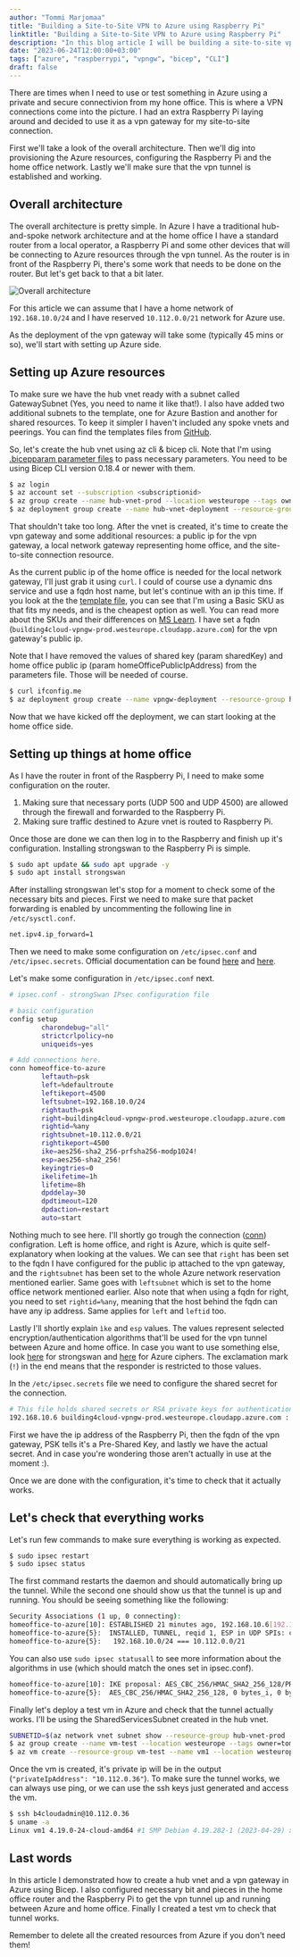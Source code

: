 ```yaml
---
author: "Tommi Marjomaa"
title: "Building a Site-to-Site VPN to Azure using Raspberry Pi"
linktitle: "Building a Site-to-Site VPN to Azure using Raspberry Pi"
description: "In this blog article I will be building a site-to-site vpn between my home office and Azure using a Raspberry Pi."
date: "2023-06-24T12:00:00+03:00"
tags: ["azure", "raspberrypi", "vpngw", "bicep", "CLI"]
draft: false
---
```

There are times when I need to use or test something in Azure using a private and secure connectivion from my hone office. This is where a VPN connections come into the picture. I had an extra Raspberry Pi laying around and decided to use it as a vpn gateway for my site-to-site connection.

First we'll take a look of the overall architecture. Then we'll dig into provisioning the Azure resources, configuring the Raspberry Pi and the home office network. Lastly we'll make sure that the vpn tunnel is established and working. 

## Overall architecture
The overall architecture is pretty simple. In Azure I have a traditional hub-and-spoke network architecture and at the home office I have a standard router from a local operator, a Raspberry Pi and some other devices that will be connecting to Azure resources through the vpn tunnel. As the router is in front of the Raspberry Pi, there's some work that needs to be done on the router. But let's get back to that a bit later.

![Overall architecture](/images/raspi-vpn-overall-architecture.png)

For this article we can assume that I have a home network of ```192.168.10.0/24``` and I have reserved ```10.112.0.0/21``` network for Azure use.

As the deployment of the vpn gateway will take some (typically 45 mins or so), we'll start with setting up Azure side.

## Setting up Azure resources

To make sure we have the hub vnet ready with a subnet called GatewaySubnet (Yes, you need to name it like that!). I also have added two additional subnets to the template, one for Azure Bastion and another for shared resources. To keep it simpler I haven't included any spoke vnets and peerings. You can find the templates files from [GitHub](https://github.com/tmarjomaa/templates/tree/master/hub-and-spoke). 

So, let's create the hub vnet using az cli & bicep cli. Note that I'm using [.bicepparam parameter files](https://learn.microsoft.com/en-us/azure/azure-resource-manager/bicep/parameter-files?tabs=Bicep) to pass necessary parameters. You need to be using Bicep CLI version 0.18.4 or newer with them.

```bash
$ az login
$ az account set --subscription <subscriptionid>
$ az group create --name hub-vnet-prod --location westeurope --tags owner=tommi@building4.cloud
$ az deployment group create --name hub-vnet-deployment --resource-group hub-vnet-prod --template-file hub-vnet-prod.bicep --parameters hub-vnet-prod.bicepparam
```

That shouldn't take too long. After the vnet is created, it's time to create the vpn gateway and some additional resources: a public ip for the vpn gateway, a local network gateway representing home office, and the site-to-site connection resource. 

As the current public ip of the home office is needed for the local network gateway, I'll just grab it using ```curl```. I could of course use a dynamic dns service and use a fqdn host name, but let's continue with an ip this time. If you look at the the [template file](https://github.com/tmarjomaa/templates/tree/master/vpngw-s2s-homeoffice), you can see that I'm using a Basic SKU as that fits my needs, and is the cheapest option as well. You can read more about the SKUs and their differences on [MS Learn](https://learn.microsoft.com/en-us/azure/vpn-gateway/vpn-gateway-about-vpngateways#gwsku). I have set a fqdn (```building4cloud-vpngw-prod.westeurope.cloudapp.azure.com```) for the vpn gateway's public ip.

Note that I have removed the values of shared key (param sharedKey) and home office public ip (param homeOfficePublicIpAddress) from the parameters file. Those will be needed of course.

```bash
$ curl ifconfig.me
$ az deployment group create --name vpngw-deployment --resource-group hub-vnet-prod --template-file vpngw-prod.bicep --parameters vpngw-prod.bicepparam
```

Now that we have kicked off the deployment, we can start looking at the home office side. 

## Setting up things at home office

As I have the router in front of the Raspberry Pi, I need to make some configuration on the router.
1. Making sure that necessary ports (UDP 500 and UDP 4500) are allowed through the firewall and forwarded to the Raspberry Pi. 
2. Making sure traffic destined to Azure vnet is routed to Raspberry Pi.

Once those are done we can then log in to the Raspberry and finish up it's configuration. 
Installing strongswan to the Raspberry Pi is simple. 

```bash
$ sudo apt update && sudo apt upgrade -y
$ sudo apt install strongswan
```

After installing strongswan let's stop for a moment to check some of the necessary bits and pieces. First we need to make sure that packet forwarding is enabled by uncommenting the following line in ```/etc/sysctl.conf```.

```bash
net.ipv4.ip_forward=1
```

Then we need to make some configuration on ```/etc/ipsec.conf``` and ```/etc/ipsec.secrets```. Official documentation can be found [here](https://wiki.strongswan.org/projects/strongswan/wiki/IpsecConf) and [here](https://wiki.strongswan.org/projects/strongswan/wiki/IpsecSecrets).

Let's make some configuration in ```/etc/ipsec.conf``` next. 
```bash
# ipsec.conf - strongSwan IPsec configuration file

# basic configuration
config setup
        charondebug="all"
        strictcrlpolicy=no
        uniqueids=yes

# Add connections here.
conn homeoffice-to-azure
        leftauth=psk
        left=%defaultroute
        leftikeport=4500
        leftsubnet=192.168.10.0/24
        rightauth=psk
        right=building4cloud-vpngw-prod.westeurope.cloudapp.azure.com
        rightid=%any
        rightsubnet=10.112.0.0/21
        rightikeport=4500
        ike=aes256-sha2_256-prfsha256-modp1024!
        esp=aes256-sha2_256!
        keyingtries=0
        ikelifetime=1h
        lifetime=8h
        dpddelay=30
        dpdtimeout=120
        dpdaction=restart
        auto=start
```
Nothing much to see here. I'll shortly go trough the connection ([conn](https://wiki.strongswan.org/projects/strongswan/wiki/IpsecConf)) configration. Left is home office, and right is Azure, which is quite self-explanatory when looking at the values. We can see that ```right``` has been set to the fqdn I have configured for the public ip attached to the vpn gateway, and the ```rightsubnet``` has been set to the whole Azure network reservation mentioned earlier. Same goes with ```leftsubnet``` which is set to the home office network mentioned earlier. Also note that when using a fqdn for right, you need to set ```rightid=%any```, meaning that the host behind the fqdn can have any ip address. Same applies for ```left``` and ```leftid``` too.

Lastly I'll shortly explain ```ìke``` and ```esp``` values. The values represent selected encryption/authentication algorithms that'll be used for the vpn tunnel between Azure and home office. In case you want to use something else, look [here](https://docs.strongswan.org/docs/5.9/config/IKEv2CipherSuites.html) for strongswan and [here](https://learn.microsoft.com/en-us/azure/vpn-gateway/vpn-gateway-about-compliance-crypto#custom-ipsecike-policy-with-azure-vpn-gateways) for Azure ciphers. The exclamation mark (```!```) in the end means that the responder is restricted to those values.

In the ```/etc/ipsec.secrets``` file we need to configure the shared secret for the connection.

```bash
# This file holds shared secrets or RSA private keys for authentication.
192.168.10.6 building4cloud-vpngw-prod.westeurope.cloudapp.azure.com : PSK "4Ocf4m5P66ui+qiD+LAEtyFt0F="
```

First we have the ip address of the Raspberry Pi, then the fqdn of the vpn gateway, PSK tells it's a Pre-Shared Key, and lastly we have the actual secret. And in case you're wondering those aren't actually in use at the moment :).

Once we are done with the configuration, it's time to check that it actually works.

## Let's check that everything works

Let's run few commands to make sure everything is working as expected.

```bash
$ sudo ipsec restart
$ sudo ipsec status
```

The first command restarts the daemon and should automatically bring up the tunnel. While the second one should show us that the tunnel is up and running. You should be seeing something like the following:

```bash
Security Associations (1 up, 0 connecting):
homeoffice-to-azure[10]: ESTABLISHED 21 minutes ago, 192.168.10.6[192.168.10.6]...20.229.166.129[20.229.166.129]
homeoffice-to-azure{5}:  INSTALLED, TUNNEL, reqid 1, ESP in UDP SPIs: ca010b21_i 787618c8_o
homeoffice-to-azure{5}:   192.168.10.0/24 === 10.112.0.0/21
```

You can also use ```sudo ipsec statusall``` to see more information about the algorithms in use (which should match the ones set in ipsec.conf).

```bash
homeoffice-to-azure[10]: IKE proposal: AES_CBC_256/HMAC_SHA2_256_128/PRF_HMAC_SHA2_256/MODP_1024
homeoffice-to-azure{5}:  AES_CBC_256/HMAC_SHA2_256_128, 0 bytes_i, 0 bytes_o, rekeying in 7 hours
```

Finally let's deploy a test vm in Azure and check that the tunnel actually works. I'll be using the SharedServicesSubnet created in the hub vnet.

```bash 
SUBNETID=$(az network vnet subnet show --resource-group hub-vnet-prod --name SharedServicesSubnet --vnet-name hub-vnet-prod --query="id" -o tsv)
$ az group create --name vm-test --location westeurope --tags owner=tommi@building4.cloud
$ az vm create --resource-group vm-test --name vm1 --location westeurope --image debian --admin-username b4cloudadmin --generate-ssh-keys --size Standard_B2s --subnet --public-ip-address "" --nsg "" --subnet $SUBNETID
```

Once the vm is created, it's private ip will be in the output (```"privateIpAddress": "10.112.0.36"```). To make sure the tunnel works, we can always use ping, or we can use the ssh keys just generated and access the vm.

```bash
$ ssh b4cloudadmin@10.112.0.36
$ uname -a
Linux vm1 4.19.0-24-cloud-amd64 #1 SMP Debian 4.19.282-1 (2023-04-29) x86_64 GNU/Linux
```

## Last words

In this article I demonstrated how to create a hub vnet and a vpn gateway in Azure using Bicep. I also configured necessary bit and pieces in the home office router and the Raspberry Pi to get the vpn tunnel up and running between Azure and home office. Finally I created a test vm to check that tunnel works. 

Remember to delete all the created resources from Azure if you don't need them! 